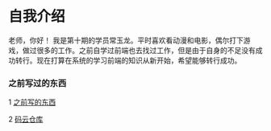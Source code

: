# 自我介绍
老师，你好！
    我是第十期的学员常玉龙。平时喜欢看动漫和电影，偶尔打下游戏，做过很多的工作。之前自学过前端也去找过工作，但是由于自身的不足没有成功转行。现在打算在系统的学习前端的知识从新开始，希望能够转行成功。
### 之前写过的东西
1 [之前写的东西](http://xiaocao2019.gitee.io/gerenboke)

2 [码云仓库](https://gitee.com/xiaocao2019/projects)

